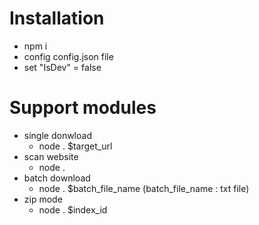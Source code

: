 # Installation
* npm i
* config config.json file
* set "IsDev" = false

# Support modules
* single donwload 
    * node . $target_url
* scan website
    * node .
* batch download
    * node . $batch_file_name (batch_file_name : txt file)
* zip mode
    * node . $index_id